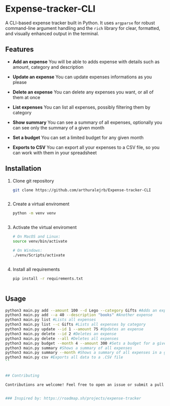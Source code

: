 # Expense-tracker-CLI
A CLI-based expense tracker built in Python. It uses `argparse` for robust command-line argument handling and the `rich` library for clear, formatted, and visually enhanced output in the terminal. 

## Features

- **Add an expense** You will be able to adds expense with details such as amount, category and description

- **Update an expense** You can update expenses informations as you please

- **Delete an expense** You can delete any expenses you want, or all of them at once 

- **List expenses** You can list all expenses, possibly filtering them by category

- **Show summary** You can see a summary of all expenses, optionally you can see only the summary of a given month

- **Set a budget** You can set a limited budget for any given month

- **Exports to CSV** You can export all your expenses to a CSV file, so you can work with them in your spreadsheet


## Installation

1. Clone git repository
    
    ```bash
    git clone https://github.com/arthuralejrb/Expense-tracker-CLI
    


2. Create a virtual enviroment
    
    ```bash
    python -m venv venv
    


3. Activate the virtual enviroment
    
    ```bash
    # On MacOS and Linux:
    source venv/bin/activate
    
    # On Windows:
    ./venv/Scripts/activate
    


4. Install all requirements
    
    ```bash
    pip install -r requirements.txt
    


## Usage

```bash
python3 main.py add --amount 100 --d Lego --category Gifts #Adds an expense
python3 main.py add --a 40 --description "books" #Another expense
python3 main.py list #Lists all expenses
python3 main.py list --c Gifts #Lists all expenses by category
python3 main.py update --id 1 --amount 75 #Updates an expense
python3 main.py delete --id 2 #Deletes an expense
python3 main.py delete --all #Deletes all expenses
python3 main.py budget --month 4 --amount 300 #Sets a budget for a given month
python3 main.py summary #Shows a summary of all expenses
python3 main.py summary --month #Shows a summary of all expenses in a given month
python3 main.py csv #Exports all data to a .CSV file
``


## Contributing

Contributions are welcome! Feel free to open an issue or submit a pull request.


### Inspired by: https://roadmap.sh/projects/expense-tracker
